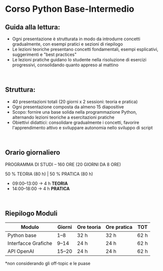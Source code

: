 # Corso Python Base-Intermedio

## Guida alla lettura:
- Ogni presentazione è strutturata in modo da introdurre concetti gradualmente, con esempi pratici e sezioni di riepilogo
- Le lezioni teoriche presentano concetti fondamentali, esempi esplicativi, suggerimenti e "best practices"
- Le lezioni pratiche guidano lo studente nella risoluzione di esercizi progressivi, consolidando quanto appreso al mattino

‎ 

## Struttura:
- 40 presentazioni totali (20 giorni x 2 sessioni: teoria e pratica)
- Ogni presentazione composta da almeno 15 diapositive
- Scopo: fornire una base solida nella programmazione Python, alternando lezioni teoriche a esercitazioni pratiche
- Obiettivi didattici: consolidare gradualmente i concetti, favorire l'apprendimento attivo e sviluppare autonomia nello sviluppo di script

‎ 

## Orario giornaliero
PROGRAMMA DI STUDI – 160 ORE (20 GIORNI DA 8 ORE)

50 % TEORIA (80 h) | 50 % PRATICA (80 h)


- 09:00–13:00 → 4 h **TEORIA**
- 14:00–18:00 → 4 h **PRATICA**

‎ 

## Riepilogo Moduli

| Modulo              | Giorni  | Ore teoria | Ore pratica | TOT |
|---------------------|--------|------------|------------|--------|
| Python base        | 1–8    | 32 h       | 32 h       | 62 h
| Interfacce Grafiche | 9–14   | 24 h       | 24 h       | 62 h
| API OpenAI         | 15–20  | 24 h       | 24 h       | 62 h

*non considerando gli off-topic e le puase